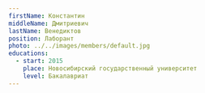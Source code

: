 ```yaml
---
firstName: Константин
middleName: Дмитриевич
lastName: Венедиктов
position: Лаборант
photo: ../../images/members/default.jpg
educations:
  - start: 2015
    place: Новосибирский государственный университет
    level: Бакалавриат
---
```


